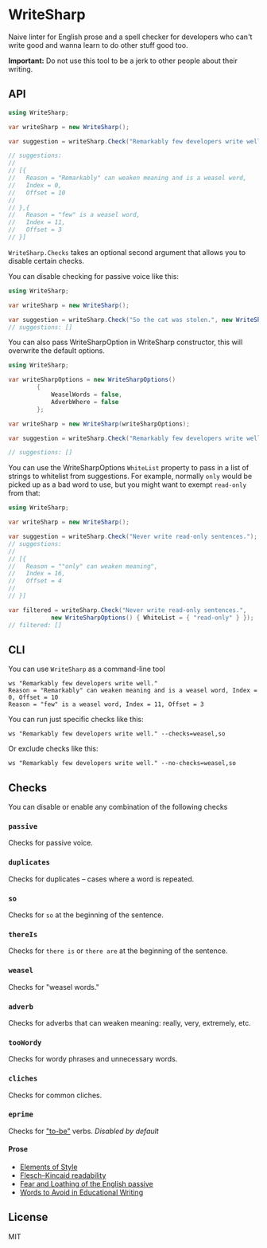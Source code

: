 # WriteSharp

Naive linter for English prose and a spell checker for developers who can't write good and wanna learn to do other stuff good too.    

**Important:** Do not use this tool to be a jerk to other people about their writing.    

## API


```csharp
using WriteSharp;

var writeSharp = new WriteSharp();

var suggestion = writeSharp.Check("Remarkably few developers write well.");

// suggestions:
//
// [{
//   Reason = "Remarkably" can weaken meaning and is a weasel word,
//   Index = 0,
//   Offset = 10
//
// },{
//   Reason = "few" is a weasel word,
//   Index = 11,
//   Offset = 3
// }]
```

`WriteSharp.Checks` takes an optional second argument that allows you to disable certain checks.

You can disable checking for passive voice like this:

```csharp
using WriteSharp;

var writeSharp = new WriteSharp();

var suggestion = writeSharp.Check("So the cat was stolen.", new WriteSharpOptions() { PassiveVoice = false });
// suggestions: []
```

You can also pass WriteSharpOption in WriteSharp constructor, this will overwrite the default options.

```csharp
using WriteSharp;

var writeSharpOptions = new WriteSharpOptions()
        {
            WeaselWords = false,
            AdverbWhere = false
        };

var writeSharp = new WriteSharp(writeSharpOptions);

var suggestion = writeSharp.Check("Remarkably few developers write well.");

// suggestions: []
```

You can use the WriteSharpOptions `WhiteList` property to pass in a list of strings to whitelist from suggestions.
For example, normally `only` would be picked up as a bad word to use, but you might want to exempt `read-only` from that:

```csharp
using WriteSharp;

var writeSharp = new WriteSharp();

var suggestion = writeSharp.Check("Never write read-only sentences.");
// suggestions:
//
// [{
//   Reason = ""only" can weaken meaning",
//   Index = 16,
//   Offset = 4
//
// }]

var filtered = writeSharp.Check("Never write read-only sentences.",
            new WriteSharpOptions() { WhiteList = { "read-only" } });
// filtered: []
```

## CLI
You can use `WriteSharp` as a command-line tool

```shell
ws "Remarkably few developers write well."
Reason = "Remarkably" can weaken meaning and is a weasel word, Index = 0, Offset = 10
Reason = "few" is a weasel word, Index = 11, Offset = 3
```

You can run just specific checks like this:
```shell
ws "Remarkably few developers write well." --checks=weasel,so
```

Or exclude checks like this:
```shell
ws "Remarkably few developers write well." --no-checks=weasel,so
```

## Checks

You can disable or enable any combination of the following checks

### `passive`
Checks for passive voice.

### `duplicates`
Checks for duplicates – cases where a word is repeated.

### `so`
Checks for `so` at the beginning of the sentence.

### `thereIs`
Checks for `there is` or `there are` at the beginning of the sentence.

### `weasel`
Checks for "weasel words."

### `adverb`
Checks for adverbs that can weaken meaning: really, very, extremely, etc.

### `tooWordy`
Checks for wordy phrases and unnecessary words.

### `cliches`
Checks for common cliches.

### `eprime`
Checks for ["to-be"](https://en.wikipedia.org/wiki/E-Prime) verbs. _Disabled by default_

#### Prose

* [Elements of Style](http://www.bartleby.com/141/)
* [Flesch–Kincaid readability](http://en.wikipedia.org/wiki/Flesch%E2%80%93Kincaid_readability_test)
* [Fear and Loathing of the English passive](http://www.lel.ed.ac.uk/~gpullum/passive_loathing.pdf)
* [Words to Avoid in Educational Writing](http://css-tricks.com/words-avoid-educational-writing/)

## License
MIT
